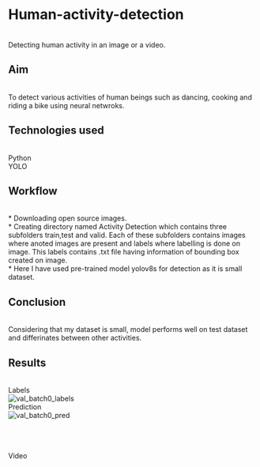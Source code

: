 # Human-activity-detection
<br>Detecting human activity in an  image or a video.

## Aim
<br>To detect various activities of human beings such as dancing, cooking and riding a bike using neural netwroks.
## Technologies used
<br>Python
<br>YOLO
## Workflow
<br>* Downloading open source images.
<br>* Creating directory named Activity Detection which contains three subfolders train,test and valid. Each of these subfolders contains images where anoted images are present and labels where labelling is done on image. This labels contains .txt file having information of bounding box created on image.
<br>* Here I have used pre-trained model yolov8s for detection as it is small dataset.
## Conclusion
<br>Considering that my dataset is small, model performs well on test dataset and differinates between other activities.

## Results
<br>Labels
<br>
![val_batch0_labels](https://github.com/shreehari-divate/Human-activity-detection/assets/147906812/65290ecd-9ed8-4c1f-8c26-f83cc787b620)
<br>
Prediction
<br>
![val_batch0_pred](https://github.com/shreehari-divate/Human-activity-detection/assets/147906812/298c37b5-4896-4406-9ef0-cd4a255c2058)

<br>
<br>
<br>
Video
